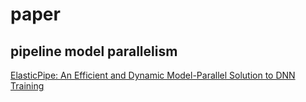# paper

## pipeline model parallelism
[ElasticPipe: An Efficient and Dynamic Model-Parallel Solution to DNN Training](https://dl.acm.org/citation.cfm?id=3331463)
